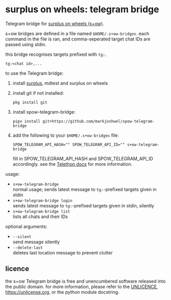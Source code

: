 # surplus on wheels: telegram bridge

Telegram bridge for
[surplus on wheels (s+ow)](https://github.com/markjoshwel/surplus#on-termux-surplus-on-wheels).

s+ow bridges are defined in a file named `$HOME/.s+ow-bridges`. each command in the file is
ran, and comma-seperated target chat IDs are passed using stdin.

this bridge recognises targets prefixed with `tg:`.

```text
tg:<chat id>,...
```

to use the Telegram bridge:

1. install [surplus](https://github.com/markjoshwel/surplus), mdtest and surplus on wheels

2. install git if not installed:

   ```text
   pkg install git
   ```

3. install spow-telegram-bridge:

   ```text
   pipx install git+https://github.com/markjoshwel/spow-telegram-bridge
   ```

4. add the following to your `$HOME/.s+ow-bridges` file:

   ```text
   SPOW_TELEGRAM_API_HASH="" SPOW_TELEGRAM_API_ID="" s+ow-telegram-bridge
   ```

   fill in SPOW_TELEGRAM_API_HASH and SPOW_TELEGRAM_API_ID accordingly.
   see the [Telethon docs](https://docs.telethon.dev/en/stable/basic/signing-in.html) for
   more information.

usage:

- `s+ow-telegram-bridge`  
  normal usage; sends latest message to `tg:`-prefixed targets given in stdin
- `s+ow-telegram-bridge login`  
  sends latest message to `tg:`-prefixed targets given in stdin, silently
- `s+ow-telegram-bridge list`  
  lists all chats and their IDs

optional arguments:

- `--silent`  
  send message silently
- `--delete-last`  
  deletes last location message to prevent clutter

## licence

the s+ow Telegram bridge is free and unencumbered software released into the public
domain. for more information, please refer to the [UNLICENCE](/UNLICENCE),
<https://unlicense.org>, or the python module docstring.
